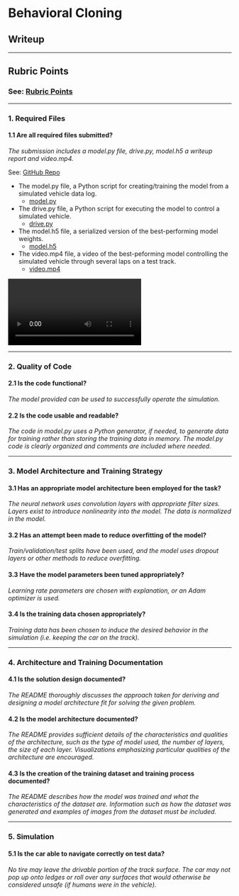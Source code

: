 # **Behavioral Cloning** 

## Writeup

---

## Rubric Points

### See: [Rubric Points](https://review.udacity.com/#!/rubrics/432/view)

---
### 1. Required Files

#### 1.1 Are all required files submitted?

_The submission includes a model.py file, drive.py, model.h5 a writeup report and video.mp4._

See: [GitHub Repo](https://github.com/michael-kitchin/https://github.com/michael-kitchin/CarND-Behavioral-Cloning-P3)

* The model.py file, a Python script for creating/training the model from a simulated vehicle data log.
    * [model.py](https://github.com/michael-kitchin/CarND-Behavioral-Cloning-P3/blob/master/model.py)
* The drive.py file, a Python script for executing the model to control a simulated vehicle.
    * [drive.py](https://github.com/michael-kitchin/CarND-Behavioral-Cloning-P3/blob/master/drive.py)
* The model.h5 file, a serialized version of the best-performing model weights.
    * [model.h5](https://github.com/michael-kitchin/CarND-Behavioral-Cloning-P3/blob/master/model.h5)
* The video.mp4 file, a video of the best-peforming model controlling the simulated vehicle through several laps on a test track.
    * [video.mp4](https://github.com/michael-kitchin/CarND-Behavioral-Cloning-P3/blob/master/video.mp4)

![video.mp4](https://github.com/michael-kitchin/CarND-Behavioral-Cloning-P3/blob/master/video.mp4)    

---

### 2. Quality of Code

#### 2.1 Is the code functional?

_The model provided can be used to successfully operate the simulation._

#### 2.2 Is the code usable and readable?
         
_The code in model.py uses a Python generator, if needed, to generate data for training rather than storing the training data in memory. The model.py code is clearly organized and comments are included where needed._

---

### 3. Model Architecture and Training Strategy
       
#### 3.1 Has an appropriate model architecture been employed for the task?
         
_The neural network uses convolution layers with appropriate filter sizes. Layers exist to introduce nonlinearity into the model. The data is normalized in the model._

#### 3.2 Has an attempt been made to reduce overfitting of the model?
         
_Train/validation/test splits have been used, and the model uses dropout layers or other methods to reduce overfitting._

#### 3.3 Have the model parameters been tuned appropriately?

_Learning rate parameters are chosen with explanation, or an Adam optimizer is used._

#### 3.4 Is the training data chosen appropriately?
         
_Training data has been chosen to induce the desired behavior in the simulation (i.e. keeping the car on the track)._

---

### 4. Architecture and Training Documentation
       
#### 4.1 Is the solution design documented?
         
_The README thoroughly discusses the approach taken for deriving and designing a model architecture fit for solving the given problem._

#### 4.2 Is the model architecture documented?
         
_The README provides sufficient details of the characteristics and qualities of the architecture, such as the type of model used, the number of layers, the size of each layer. Visualizations emphasizing particular qualities of the architecture are encouraged._

#### 4.3 Is the creation of the training dataset and training process documented?
         
_The README describes how the model was trained and what the characteristics of the dataset are. Information such as how the dataset was generated and examples of images from the dataset must be included._

---

### 5. Simulation
       
#### 5.1 Is the car able to navigate correctly on test data?
         
_No tire may leave the drivable portion of the track surface. The car may not pop up onto ledges or roll over any surfaces that would otherwise be considered unsafe (if humans were in the vehicle)._
